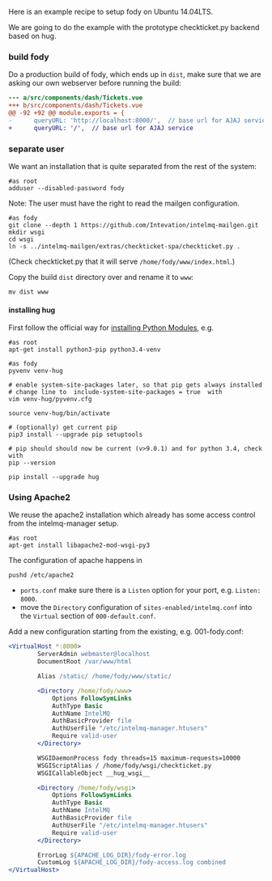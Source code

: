 Here is an example recipe to setup fody on Ubuntu 14.04LTS.

We are going to do the example with
the prototype checkticket.py backend based on hug.

### build fody

Do a production build of fody, which ends up in `dist`,
make sure that we are asking our own webserver before running the build:

```diff
--- a/src/components/dash/Tickets.vue
+++ b/src/components/dash/Tickets.vue
@@ -92 +92 @@ module.exports = {
-      queryURL: 'http://localhost:8000/',  // base url for AJAJ service
+      queryURL: '/',  // base url for AJAJ service
```

### separate user

We want an installation that is quite separated from the rest of the system:

```shell
#as root
adduser --disabled-password fody
```

Note: The user must have the right to read the mailgen configuration.

```shell
#as fody
git clone --depth 1 https://github.com/Intevation/intelmq-mailgen.git
mkdir wsgi
cd wsgi
ln -s ../intelmq-mailgen/extras/checkticket-spa/checkticket.py .
```

(Check checkticket.py that it will serve `/home/fody/www/index.html`.)


Copy the build `dist` directory over and rename it to `www`:
```shell
mv dist www
```

#### installing hug
First follow the official way for
[installing Python Modules](https://docs.python.org/3/installing/index.html),
e.g.

```shell
#as root
apt-get install python3-pip python3.4-venv
```


```shell
#as fody
pyvenv venv-hug

# enable system-site-packages later, so that pip gets always installed
# change line to  include-system-site-packages = true  with
vim venv-hug/pyvenv.cfg

source venv-hug/bin/activate

# (optionally) get current pip
pip3 install --upgrade pip setuptools

# pip should should now be current (v>9.0.1) and for python 3.4, check with
pip --version

pip install --upgrade hug
```


### Using Apache2
We reuse the apache2 installation which already has
some access control from the intelmq-manager setup.

```shell
#as root
apt-get install libapache2-mod-wsgi-py3
```

The configuration of apache happens in
```shell
pushd /etc/apache2
```


 * `ports.conf` make sure there is a `Listen` option for your port, e.g.
   ```Listen: 8000```.
 * move the `Directory` configuration of `sites-enabled/intelmq.conf` into
   the `Virtual` section of `000-default.conf`.

Add a new configuration starting from the existing, e.g. 001-fody.conf:
```apache
<VirtualHost *:8000>
        ServerAdmin webmaster@localhost
        DocumentRoot /var/www/html

        Alias /static/ /home/fody/www/static/

        <Directory /home/fody/www>
            Options FollowSymLinks
            AuthType Basic
            AuthName IntelMQ
            AuthBasicProvider file
            AuthUserFile "/etc/intelmq-manager.htusers"
            Require valid-user
        </Directory>

        WSGIDaemonProcess fody threads=15 maximum-requests=10000
        WSGIScriptAlias / /home/fody/wsgi/checkticket.py
        WSGICallableObject __hug_wsgi__

        <Directory /home/fody/wsgi>
            Options FollowSymLinks
            AuthType Basic
            AuthName IntelMQ
            AuthBasicProvider file
            AuthUserFile "/etc/intelmq-manager.htusers"
            Require valid-user
        </Directory>

        ErrorLog ${APACHE_LOG_DIR}/fody-error.log
        CustomLog ${APACHE_LOG_DIR}/fody-access.log combined
</VirtualHost>
```
